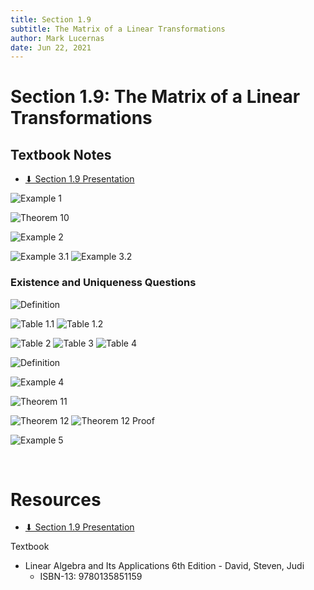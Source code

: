```yaml
---
title: Section 1.9
subtitle: The Matrix of a Linear Transformations
author: Mark Lucernas
date: Jun 22, 2021
---
```



# Section 1.9: The Matrix of a Linear Transformations

## Textbook Notes

- [⬇ Section 1.9 Presentation](file:../../../../../../files/summer-2021/MATH-254/notes/ch-1/sec_1-9/sec_1-9_presentation.pptx)

![Example 1](../../../../../../files/summer-2021/MATH-254/notes/ch-1/sec_1-9/sec_1-1_example_1-1.png)

![Theorem 10](../../../../../../files/summer-2021/MATH-254/notes/ch-1/sec_1-9/sec_1-9_theorem_10.png)

![Example 2](../../../../../../files/summer-2021/MATH-254/notes/ch-1/sec_1-9/sec_1-9_example_2.png)

![Example 3.1](../../../../../../files/summer-2021/MATH-254/notes/ch-1/sec_1-9/sec_1-9_example_3-1.png)
![Example 3.2](../../../../../../files/summer-2021/MATH-254/notes/ch-1/sec_1-9/sec_1-9_example_3-2.png)

### Existence and Uniqueness Questions

![Definition](../../../../../../files/summer-2021/MATH-254/notes/ch-1/sec_1-9/sec_1-9_definition_existence_and_uniqueness_questions_1.png)

![Table 1.1](../../../../../../files/summer-2021/MATH-254/notes/ch-1/sec_1-9/sec_1-9_table_1-1.png)
![Table 1.2](../../../../../../files/summer-2021/MATH-254/notes/ch-1/sec_1-9/sec_1-9_table_1-2.png)

![Table 2](../../../../../../files/summer-2021/MATH-254/notes/ch-1/sec_1-9/sec_1-9_table_2.png)
![Table 3](../../../../../../files/summer-2021/MATH-254/notes/ch-1/sec_1-9/sec_1-9_table_3.png)
![Table 4](../../../../../../files/summer-2021/MATH-254/notes/ch-1/sec_1-9/sec_1-9_table_4.png)

![Definition](../../../../../../files/summer-2021/MATH-254/notes/ch-1/sec_1-9/sec_1-9_definition_existence_and_uniqueness_questions_2.png)

![Example 4](../../../../../../files/summer-2021/MATH-254/notes/ch-1/sec_1-9/sec_1-9_example_4.png)

![Theorem 11](../../../../../../files/summer-2021/MATH-254/notes/ch-1/sec_1-9/sec_1-9_theorem_11.png)

![Theorem 12](../../../../../../files/summer-2021/MATH-254/notes/ch-1/sec_1-9/sec_1-9_theorem_12.png)
![Theorem 12 Proof](../../../../../../files/summer-2021/MATH-254/notes/ch-1/sec_1-9/sec_1-9_theorem_12_proof.png)

![Example 5](../../../../../../files/summer-2021/MATH-254/notes/ch-1/sec_1-9/sec_1-9_example_5.png)

<br>

# Resources

- [⬇ Section 1.9 Presentation](file:../../../../../../files/summer-2021/MATH-254/notes/ch-1/sec_1-9/sec_1-9_presentation.pptx)

Textbook

+ Linear Algebra and Its Applications 6th Edition - David, Steven, Judi
  + ISBN-13: 9780135851159

